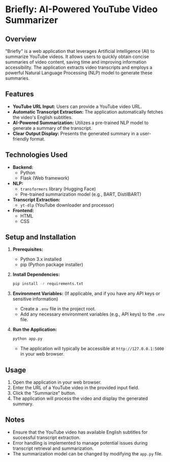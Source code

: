 # Briefly: AI-Powered YouTube Video Summarizer

## Overview

"Briefly" is a web application that leverages Artificial Intelligence (AI) to summarize YouTube videos. It allows users to quickly obtain concise summaries of video content, saving time and improving information accessibility. The application extracts video transcripts and employs a powerful Natural Language Processing (NLP) model to generate these summaries.

## Features

* **YouTube URL Input:** Users can provide a YouTube video URL.
* **Automatic Transcript Extraction:** The application automatically fetches the video's English subtitles.
* **AI-Powered Summarization:** Utilizes a pre-trained NLP model to generate a summary of the transcript.
* **Clear Output Display:** Presents the generated summary in a user-friendly format.

## Technologies Used

* **Backend:**
    * Python
    * Flask (Web framework)
* **NLP:**
    * `transformers` library (Hugging Face)
    * Pre-trained summarization model (e.g., BART, DistilBART)
* **Transcript Extraction:**
    * `yt-dlp` (YouTube downloader and processor)
* **Frontend:**
    * HTML
    * CSS

## Setup and Installation

1.  **Prerequisites:**
    * Python 3.x installed
    * pip (Python package installer)

2.  **Install Dependencies:**
    ```bash
    pip install -r requirements.txt
    ```

3.  **Environment Variables:** (If applicable, and if you have any API keys or sensitive information)
    * Create a `.env` file in the project root.
    * Add any necessary environment variables (e.g., API keys) to the `.env` file.

4.  **Run the Application:**
    ```bash
    python app.py
    ```
    * The application will typically be accessible at `http://127.0.0.1:5000` in your web browser.

## Usage

1.  Open the application in your web browser.
2.  Enter the URL of a YouTube video in the provided input field.
3.  Click the "Summarize" button.
4.  The application will process the video and display the generated summary.

## Notes

* Ensure that the YouTube video has available English subtitles for successful transcript extraction.
* Error handling is implemented to manage potential issues during transcript retrieval and summarization.
* The summarization model can be changed by modifying the `app.py` file.
